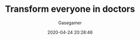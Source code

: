 ---
title: Transform everyone in doctors
author:
  - Gasegamer
description: "Everyone will be a doctor! #StayHome"
date: 2020-04-24 20:28:46
image: /uploads/mods/anotacao_2020-04-24_175321.png
userscript: true
buttons:
  - name: Install
    href: https://greasyfork.org/scripts/401849-transform-everyone-in-doctors/code/Transform%20everyone%20in%20doctors.user.js
---